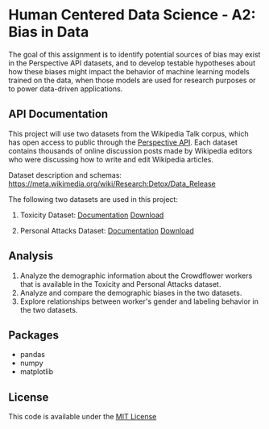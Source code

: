 # Human Centered Data Science - A2: Bias in Data 

The goal of this assignment is to identify potential sources of bias may exist in the Perspective API datasets, and to develop testable hypotheses about how these biases might impact the behavior of machine learning models trained on the data, when those models are used for research purposes or to power data-driven applications. 

## API Documentation

This project will use two datasets from the Wikipedia Talk corpus, which has open access to public through the [Perspective API](https://github.com/conversationai/perspectiveapi/blob/master/2-api/methods.md). Each dataset contains thousands of online discussion posts made by Wikipedia editors who were discussing how to write and edit Wikipedia articles. 

Dataset description and schemas: https://meta.wikimedia.org/wiki/Research:Detox/Data_Release

The following two datasets are used in this project:

1. Toxicity Dataset: [Documentation](https://meta.wikimedia.org/wiki/Research:Detox/Data_Release#Toxicity) [Download](https://figshare.com/articles/dataset/Wikipedia_Talk_Labels_Toxicity/4563973)

2. Personal Attacks Dataset: [Documentation](https://meta.wikimedia.org/wiki/Research:Detox/Data_Release#Personal_Attacks) [Download](https://figshare.com/articles/Wikipedia_Talk_Labels_Personal_Attacks/4054689)

## Analysis

1. Analyze the demographic information about the Crowdflower workers that is available in the Toxicity and Personal Attacks dataset.
2. Analyze and compare the demographic biases in the two datasets.
3. Explore relationships between worker's gender and labeling behavior in the two datasets.

## Packages
- pandas
- numpy
- matplotlib

## License

This code is available under the [MIT License](LICENSE)